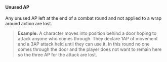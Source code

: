 #### Unused AP

Any unused AP left at the end of a combat round and not applied to a wrap 
around action are lost.

> **Example:** A character moves into position behind a door hoping to attack 
> anyone who comes through. They declare 1AP of movement and a 3AP attack 
> held until they can use it. In this round no one comes through the door 
> and the player does not want to remain here so the three AP for the attack 
> are lost.
